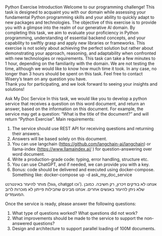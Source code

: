 Python Exercise
Introduction
Welcome to our programming challenge! This task is designed to acquaint you with our domain while assessing your fundamental Python programming skills and your ability to quickly adapt to new packages and technologies.
The objective of this exercise is to provide you with a glimpse into the realm of our generative AI domain. By completing this task, we aim to evaluate your proficiency in Python programming, understanding of essential backend concepts, and your capability to swiftly grasp and apply new libraries or frameworks.
This exercise is not solely about achieving the perfect solution but rather about demonstrating your approach, reasoning, and adaptability when confronted with new technologies or requirements. 
This task can take a few minutes to 1 hour, depending on the familiarity with the domain. We are not testing the time, although we would like to know how much time it took. In any case, no longer than 3 hours should be spent on this task.
Feel free to contact Wisery’s team on any question you have.  
Thank you for participating, and we look forward to seeing your insights and solutions!

Ask My Doc Service
In this task, we would like you to develop a python service that receives a question on this word document, and return an answer, based on the information on this document. For example, the service may get a question: “What is the title of the document?” and will return “Python Exercise”.
Main requirements: 
1.	The service should use REST API for receiving questions and returning their answers. 
2.	Answers will be based solely on this document.
3.	You can use langchain (https://github.com/langchain-ai/langchain) or llama-index (https://www.llamaindex.ai/ ) for question-answering over word document.
4.	Write a production-grade code: typing, error handling, structure etc.
5.	You can use ChatGPT, and if needed, we can provide you with a key.
6.	Bonus: code should be delivered and executed using docker-compose. Something like: docker-compose up -d ask_my_doc_service 


מותר להיעזר באינטרנט (גוגל, chatgpt וכו'). אנחנו לא בודקים זיכרון, רק חשיבה. כמובן שלא ניתן להיעזר באנשים אחרים. אנחנו מבינים שחבילות פייתון לא מוכרות לרוב המועמדים.

Once the service is ready, please answer the following questions:
1.	What type of questions worked? What questions did not work?
2.	What improvements should be made to the service to support the non-answered questions?
3.	Design and architecture to support parallel loading of 100M documents.

